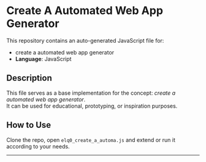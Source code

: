 # Create A Automated Web App Generator

This repository contains an auto-generated JavaScript file for:

- create a automated web app generator
- **Language**: JavaScript

## Description

This file serves as a base implementation for the concept: *create a automated web app generator*.  
It can be used for educational, prototyping, or inspiration purposes.

## How to Use

Clone the repo, open `elq0_create_a_automa.js` and extend or run it according to your needs.

---


